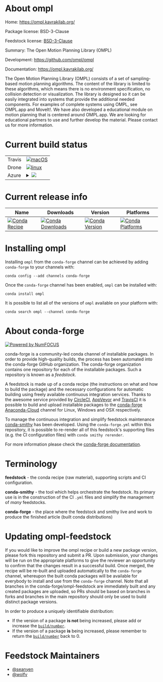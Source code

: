 About ompl
==========

Home: https://ompl.kavrakilab.org/

Package license: BSD-3-Clause

Feedstock license: [BSD-3-Clause](https://github.com/conda-forge/ompl-feedstock/blob/master/LICENSE.txt)

Summary: The Open Motion Planning Library (OMPL)

Development: https://github.com/ompl/ompl

Documentation: https://ompl.kavrakilab.org/

The Open Motion Planning Library (OMPL) consists of a set of sampling-based motion planning algorithms. The content
of the library is limited to these algorithms, which means there is no
environment specification, no collision detection or visualization. The
library is designed so it can be easily integrated into systems that provide
the additional needed components. For examples of complete systems using
OMPL, see OMPL.app and MoveIt!. We have also developed a educational module
on motion planning that is centered around OMPL.app. We are looking for
educational partners to use and further develop the material. Please contact
us for more information.


Current build status
====================


<table><tr>
    <td>Travis</td>
    <td>
      <a href="https://travis-ci.com/conda-forge/ompl-feedstock">
        <img alt="macOS" src="https://img.shields.io/travis/com/conda-forge/ompl-feedstock/master.svg?label=macOS">
      </a>
    </td>
  </tr><tr>
    <td>Drone</td>
    <td>
      <a href="https://cloud.drone.io/conda-forge/ompl-feedstock">
        <img alt="linux" src="https://img.shields.io/drone/build/conda-forge/ompl-feedstock/master.svg?label=Linux">
      </a>
    </td>
  </tr>
    
  <tr>
    <td>Azure</td>
    <td>
      <details>
        <summary>
          <a href="https://dev.azure.com/conda-forge/feedstock-builds/_build/latest?definitionId=9152&branchName=master">
            <img src="https://dev.azure.com/conda-forge/feedstock-builds/_apis/build/status/ompl-feedstock?branchName=master">
          </a>
        </summary>
        <table>
          <thead><tr><th>Variant</th><th>Status</th></tr></thead>
          <tbody><tr>
              <td>linux_64</td>
              <td>
                <a href="https://dev.azure.com/conda-forge/feedstock-builds/_build/latest?definitionId=9152&branchName=master">
                  <img src="https://dev.azure.com/conda-forge/feedstock-builds/_apis/build/status/ompl-feedstock?branchName=master&jobName=linux&configuration=linux_64_" alt="variant">
                </a>
              </td>
            </tr><tr>
              <td>linux_aarch64</td>
              <td>
                <a href="https://dev.azure.com/conda-forge/feedstock-builds/_build/latest?definitionId=9152&branchName=master">
                  <img src="https://dev.azure.com/conda-forge/feedstock-builds/_apis/build/status/ompl-feedstock?branchName=master&jobName=linux&configuration=linux_aarch64_" alt="variant">
                </a>
              </td>
            </tr><tr>
              <td>linux_ppc64le</td>
              <td>
                <a href="https://dev.azure.com/conda-forge/feedstock-builds/_build/latest?definitionId=9152&branchName=master">
                  <img src="https://dev.azure.com/conda-forge/feedstock-builds/_apis/build/status/ompl-feedstock?branchName=master&jobName=linux&configuration=linux_ppc64le_" alt="variant">
                </a>
              </td>
            </tr><tr>
              <td>osx_64</td>
              <td>
                <a href="https://dev.azure.com/conda-forge/feedstock-builds/_build/latest?definitionId=9152&branchName=master">
                  <img src="https://dev.azure.com/conda-forge/feedstock-builds/_apis/build/status/ompl-feedstock?branchName=master&jobName=osx&configuration=osx_64_" alt="variant">
                </a>
              </td>
            </tr><tr>
              <td>win_64</td>
              <td>
                <a href="https://dev.azure.com/conda-forge/feedstock-builds/_build/latest?definitionId=9152&branchName=master">
                  <img src="https://dev.azure.com/conda-forge/feedstock-builds/_apis/build/status/ompl-feedstock?branchName=master&jobName=win&configuration=win_64_" alt="variant">
                </a>
              </td>
            </tr>
          </tbody>
        </table>
      </details>
    </td>
  </tr>
</table>

Current release info
====================

| Name | Downloads | Version | Platforms |
| --- | --- | --- | --- |
| [![Conda Recipe](https://img.shields.io/badge/recipe-ompl-green.svg)](https://anaconda.org/conda-forge/ompl) | [![Conda Downloads](https://img.shields.io/conda/dn/conda-forge/ompl.svg)](https://anaconda.org/conda-forge/ompl) | [![Conda Version](https://img.shields.io/conda/vn/conda-forge/ompl.svg)](https://anaconda.org/conda-forge/ompl) | [![Conda Platforms](https://img.shields.io/conda/pn/conda-forge/ompl.svg)](https://anaconda.org/conda-forge/ompl) |

Installing ompl
===============

Installing `ompl` from the `conda-forge` channel can be achieved by adding `conda-forge` to your channels with:

```
conda config --add channels conda-forge
```

Once the `conda-forge` channel has been enabled, `ompl` can be installed with:

```
conda install ompl
```

It is possible to list all of the versions of `ompl` available on your platform with:

```
conda search ompl --channel conda-forge
```


About conda-forge
=================

[![Powered by NumFOCUS](https://img.shields.io/badge/powered%20by-NumFOCUS-orange.svg?style=flat&colorA=E1523D&colorB=007D8A)](http://numfocus.org)

conda-forge is a community-led conda channel of installable packages.
In order to provide high-quality builds, the process has been automated into the
conda-forge GitHub organization. The conda-forge organization contains one repository
for each of the installable packages. Such a repository is known as a *feedstock*.

A feedstock is made up of a conda recipe (the instructions on what and how to build
the package) and the necessary configurations for automatic building using freely
available continuous integration services. Thanks to the awesome service provided by
[CircleCI](https://circleci.com/), [AppVeyor](https://www.appveyor.com/)
and [TravisCI](https://travis-ci.com/) it is possible to build and upload installable
packages to the [conda-forge](https://anaconda.org/conda-forge)
[Anaconda-Cloud](https://anaconda.org/) channel for Linux, Windows and OSX respectively.

To manage the continuous integration and simplify feedstock maintenance
[conda-smithy](https://github.com/conda-forge/conda-smithy) has been developed.
Using the ``conda-forge.yml`` within this repository, it is possible to re-render all of
this feedstock's supporting files (e.g. the CI configuration files) with ``conda smithy rerender``.

For more information please check the [conda-forge documentation](https://conda-forge.org/docs/).

Terminology
===========

**feedstock** - the conda recipe (raw material), supporting scripts and CI configuration.

**conda-smithy** - the tool which helps orchestrate the feedstock.
                   Its primary use is in the construction of the CI ``.yml`` files
                   and simplify the management of *many* feedstocks.

**conda-forge** - the place where the feedstock and smithy live and work to
                  produce the finished article (built conda distributions)


Updating ompl-feedstock
=======================

If you would like to improve the ompl recipe or build a new
package version, please fork this repository and submit a PR. Upon submission,
your changes will be run on the appropriate platforms to give the reviewer an
opportunity to confirm that the changes result in a successful build. Once
merged, the recipe will be re-built and uploaded automatically to the
`conda-forge` channel, whereupon the built conda packages will be available for
everybody to install and use from the `conda-forge` channel.
Note that all branches in the conda-forge/ompl-feedstock are
immediately built and any created packages are uploaded, so PRs should be based
on branches in forks and branches in the main repository should only be used to
build distinct package versions.

In order to produce a uniquely identifiable distribution:
 * If the version of a package **is not** being increased, please add or increase
   the [``build/number``](https://docs.conda.io/projects/conda-build/en/latest/resources/define-metadata.html#build-number-and-string).
 * If the version of a package **is** being increased, please remember to return
   the [``build/number``](https://docs.conda.io/projects/conda-build/en/latest/resources/define-metadata.html#build-number-and-string)
   back to 0.

Feedstock Maintainers
=====================

* [@seanyen](https://github.com/seanyen/)
* [@wolfv](https://github.com/wolfv/)


